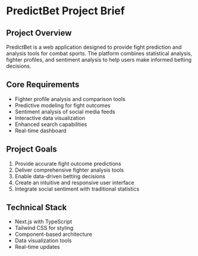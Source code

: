 # PredictBet Project Brief

## Project Overview
PredictBet is a web application designed to provide fight prediction and analysis tools for combat sports. The platform combines statistical analysis, fighter profiles, and sentiment analysis to help users make informed betting decisions.

## Core Requirements
- Fighter profile analysis and comparison tools
- Predictive modeling for fight outcomes
- Sentiment analysis of social media feeds
- Interactive data visualization
- Enhanced search capabilities
- Real-time dashboard

## Project Goals
1. Provide accurate fight outcome predictions
2. Deliver comprehensive fighter analysis tools
3. Enable data-driven betting decisions
4. Create an intuitive and responsive user interface
5. Integrate social sentiment with traditional statistics

## Technical Stack
- Next.js with TypeScript
- Tailwind CSS for styling
- Component-based architecture
- Data visualization tools
- Real-time updates